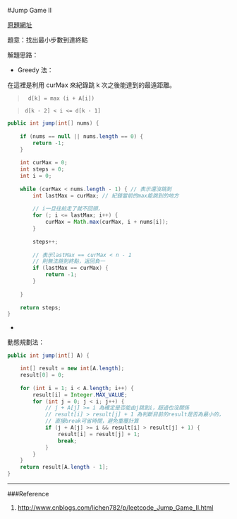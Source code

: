 #Jump Game II

[原題網址](http://www.lintcode.com/en/problem/jump-game-ii/)

題意：找出最小步數到達終點

解題思路：

* Greedy 法：

在這裡是利用 curMax 來紀錄跳 k 次之後能達到的最遠距離。

> ``` d[k] = max (i + A[i])```

> ```d[k - 2] < i <= d[k - 1]```

```java
public int jump(int[] nums) {
        
    if (nums == null || nums.length == 0) {
        return -1;
    }
    
    int curMax = 0;
    int steps = 0;
    int i = 0;
    
    while (curMax < nums.length - 1) { // 表示還沒跳到
        int lastMax = curMax; // 紀錄當前的max能跳到的地方
        
        // i一旦往前走了就不回頭，
        for (; i <= lastMax; i++) {
            curMax = Math.max(curMax, i + nums[i]);
        }
        
        steps++;
        
        // 表示lastMax == curMax < n - 1
        // 則無法跳到終點，返回負一
        if (lastMax == curMax) {
            return -1;
        }
        
    }
    
    return steps;
}
```

* 
動態規劃法：


```java
public int jump(int[] A) {

    int[] result = new int[A.length];
    result[0] = 0;
    
    for (int i = 1; i < A.length; i++) {
        result[i] = Integer.MAX_VALUE;
        for (int j = 0; j < i; j++) {
            // j + A[j] >= i 為確定是否能由j跳到i，超過也沒關係
            // result[i] > result[j] + 1 為判斷目前的result是否為最小的，
            // 直接break可省時間，避免重覆計算
            if (j + A[j] >= i && result[i] > result[j] + 1) {
                result[i] = result[j] + 1;
                break;
            }
        }
    }
    return result[A.length - 1];
}
```

---
###Reference
1. http://www.cnblogs.com/lichen782/p/leetcode_Jump_Game_II.html
